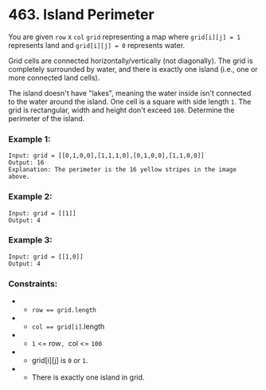 # 463. Island Perimeter

You are given `row` x `col` `grid` representing a map where `grid[i][j] = 1` represents land and `grid[i][j] = 0` represents water.

Grid cells are connected horizontally/vertically (not diagonally). The grid is completely surrounded by water, and there is exactly one island (i.e., one or more connected land cells).

The island doesn't have "lakes", meaning the water inside isn't connected to the water around the island. One cell is a square with side length `1`. The grid is rectangular, width and height don't exceed `100`. Determine the perimeter of the island.

### Example 1:

```
Input: grid = [[0,1,0,0],[1,1,1,0],[0,1,0,0],[1,1,0,0]]
Output: 16
Explanation: The perimeter is the 16 yellow stripes in the image above.
```

### Example 2:

```
Input: grid = [[1]]
Output: 4
```

### Example 3:

```
Input: grid = [[1,0]]
Output: 4
```

### Constraints:

- - `row == grid.length`
- - `col == grid[i]`.length
- - `1` <= row`, `col <= `100`
- - grid[i][j] is `0` or `1`.
- - There is exactly one island in grid.
